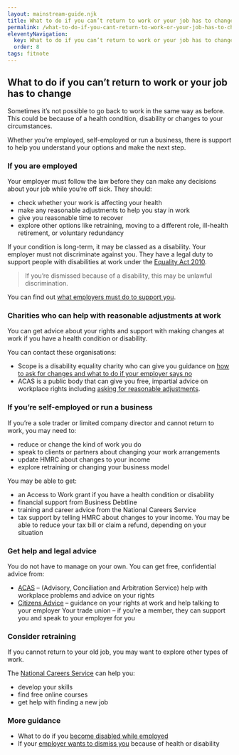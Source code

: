 ```yaml
---
layout: mainstream-guide.njk
title: What to do if you can’t return to work or your job has to change
permalink: /what-to-do-if-you-cant-return-to-work-or-your-job-has-to-change/
eleventyNavigation:
  key: What to do if you can’t return to work or your job has to change
  order: 8
tags: fitnote
---
```


## What to do if you can’t return to work or your job has to change

Sometimes it’s not possible to go back to work in the same way as before. This could be because of a health condition, disability or changes to your circumstances. 

Whether you’re employed, self-employed or run a business, there is support to help you understand your options and make the next step.

### If you are employed

Your employer must follow the law before they can make any decisions about your job while you’re off sick. They should:

- check whether your work is affecting your health
- make any reasonable adjustments to help you stay in work
- give you reasonable time to recover
- explore other options like retraining, moving to a different role, ill-health retirement, or voluntary redundancy

If your condition is long-term, it may be classed as a disability. Your employer must not discriminate against you. They have a legal duty to support people with disabilities at work under the [Equality Act 2010](https://gov.uk/rights-disabled-person/employment/).

> If you’re dismissed because of a disability, this may be unlawful discrimination.

You can find out [what employers must do to support you](https://gov.uk/reasonable-adjustments-for-disabled-workers/).

### Charities who can help with reasonable adjustments at work

You can get advice about your rights and support with making changes at work if you have a health condition or disability.

You can contact these organisations:

- Scope is a disability equality charity who can give you guidance on [how to ask for changes and what to do if your employer says no](https://scope.org.uk/advice-and-support/reasonable-adjustments-at-work/)
- ACAS is a public body that can give you free, impartial advice on workplace rights including [asking for reasonable adjustments](https://acas.org.uk/reasonable-adjustments/).

### If you’re self-employed or run a business

If you’re a sole trader or limited company director and cannot return to work, you may need to:

- reduce or change the kind of work you do
- speak to clients or partners about changing your work arrangements
- update HMRC about changes to your income
- explore retraining or changing your business model

You may be able to get:

- an Access to Work grant if you have a health condition or disability
- financial support from Business Debtline
- training and career advice from the National Careers Service
- tax support by telling HMRC about changes to your income. You may be able to reduce your tax bill or claim a refund, depending on your situation


### Get help and legal advice

You do not have to manage on your own. You can get free, confidential advice from:

- [ACAS](https://acas.org.uk/) – (Advisory, Conciliation and Arbitration Service) help with workplace problems and advice on your rights
- [Citizens Advice](https://citizensadvice.org.uk/) – guidance on your rights at work and help talking to your employer
Your trade union – if you’re a member, they can support you and speak to your employer for you

### Consider retraining

If you cannot return to your old job, you may want to explore other types of work.

The [National Careers Service](https://nationalcareers.service.gov.uk/) can help you:

- develop your skills
- find free online courses
- get help with finding a new job

### More guidance

- What to do if you [become disabled while employed](https://gov.uk/if-you-become-disabled/)
- If your [employer wants to dismiss you](https://gov.uk/dismissal/disability-and-dismissal/) because of health or disability
